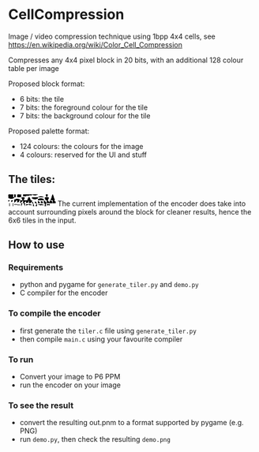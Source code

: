 # CellCompression
Image / video compression technique using 1bpp 4x4 cells, see https://en.wikipedia.org/wiki/Color_Cell_Compression

Compresses any 4x4 pixel block in 20 bits, with an additional 128 colour table per image

Proposed block format: 
 * 6 bits: the tile
 * 7 bits: the foreground colour for the tile
 * 7 bits: the background colour for the tile

Proposed palette format:
 * 124 colours: the colours for the image
 * 4 colours: reserved for the UI and stuff

## The tiles:
![Tilemap](/blocks-withsurroundings.png)
The current implementation of the encoder does take into account surrounding pixels around the block for cleaner results, hence the 6x6 tiles in the input.

## How to use

### Requirements
* python and pygame for `generate_tiler.py` and `demo.py`
* C compiler for the encoder

### To compile the encoder
* first generate the `tiler.c` file using `generate_tiler.py`
* then compile `main.c` using your favourite compiler

### To run
* Convert your image to P6 PPM
* run the encoder on your image

### To see the result
* convert the resulting out.pnm to a format supported by pygame (e.g. PNG)
* run `demo.py`, then check the resulting `demo.png`
